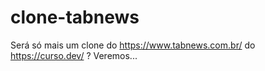 # clone-tabnews

Será só mais um clone do https://www.tabnews.com.br/ do https://curso.dev/ ? Veremos...
